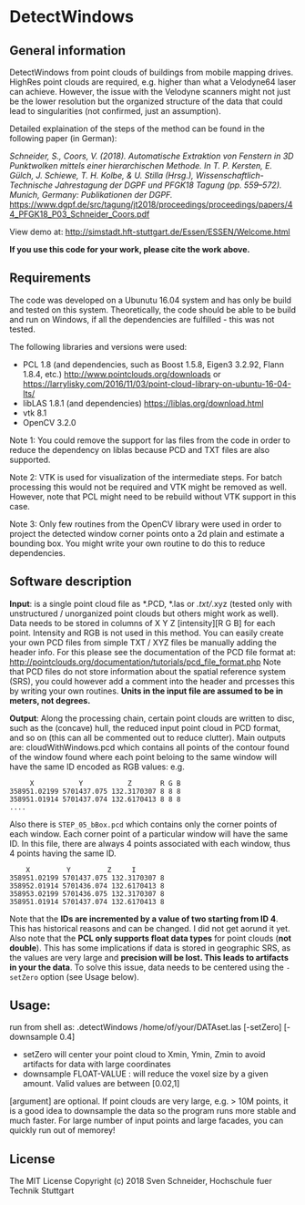 # DetectWindows
## General information
DetectWindows from point clouds of buildings from mobile mapping drives. HighRes point clouds are required, e.g. higher than what a Velodyne64 laser can achieve. However, the issue with the Velodyne scanners might not just be the lower resolution but the organized structure of the data that could lead to singularities (not confirmed, just an assumption).

Detailed explaination of the steps of the method can be found in the following paper (in German):

*Schneider, S., Coors, V. (2018). Automatische Extraktion von Fenstern in 3D Punktwolken mittels einer hierarchischen Methode. In T. P. Kersten, E. Gülch, J. Schiewe, T. H. Kolbe, & U. Stilla (Hrsg.), Wissenschaftlich-Technische Jahrestagung der DGPF und PFGK18 Tagung (pp. 559–572). Munich, Germany: Publikationen der DGPF.*
https://www.dgpf.de/src/tagung/jt2018/proceedings/proceedings/papers/44_PFGK18_P03_Schneider_Coors.pdf

View demo at: http://simstadt.hft-stuttgart.de/Essen/ESSEN/Welcome.html

**If you use this code for your work, please cite the work above.**

## Requirements
The code was developed on a Ubunutu 16.04 system and has only be build and tested on this system. Theoretically, the code should be able to be build and run on Windows, if all the dependencies are fulfilled - this was not tested.

The following libraries and versions were used:

* PCL 1.8 (and dependencies, such as Boost 1.5.8, Eigen3 3.2.92, Flann 1.8.4, etc.) http://www.pointclouds.org/downloads or https://larrylisky.com/2016/11/03/point-cloud-library-on-ubuntu-16-04-lts/
* libLAS 1.8.1 (and dependencies) https://liblas.org/download.html
* vtk 8.1 
* OpenCV 3.2.0

Note 1: You could remove the support for las files from the code in order to reduce the dependency on liblas because PCD and TXT files are also supported.

Note 2: VTK is used for visualization of the intermediate steps. For batch processing this would not be required and VTK might be removed as well. However, note that PCL might need to be rebuild without VTK support in this case.

Note 3: Only few routines from the OpenCV library were used in order to project the detected window corner points onto a 2d plain and estimate a bounding box. You might write your own routine to do this to reduce dependencies. 

## Software description

**Input**: is a single point cloud file as *.PCD, *.las or *.txt/*.xyz (tested only with unstructured / unorganized point clouds but others might work as well).
Data needs to be stored in columns of X Y Z [intensity][R G B] for each point. Intensity and RGB is not used in this method.
You can easily create your own PCD files from simple TXT / XYZ files be manually adding the header info. For this please see the documentation of the PCD file format at: http://pointclouds.org/documentation/tutorials/pcd_file_format.php
Note that PCD files do not store information about the spatial reference system (SRS), you could however add a comment into the header and prcesses this by writing your own routines.
**Units in the input file are assumed to be in meters, not degrees.**

**Output**: Along the processing chain, certain point clouds are written to disc, such as the (concave) hull, the reduced input point cloud in PCD format, and so on (this can all be commented out to reduce clutter).
Main outputs are: cloudWithWindows.pcd which contains all points of the contour found of the window found where each point beloing to the same window will have the same ID encoded as RGB values: e.g.
```
     X           Y           Z       R G B
358951.02199 5701437.075 132.3170307 8 8 8
358951.01914 5701437.074 132.6170413 8 8 8
....
```
Also there is `STEP_05_bBox.pcd` which contains only the corner points of each window. Each corner point of a particular window will have the same ID. In this file, there are always 4 points associated with each window, thus 4 points having the same ID. 

```
    X         Y         Z     I
358951.02199 5701437.075 132.3170307 8
358952.01914 5701436.074 132.6170413 8 
358953.02199 5701436.075 132.3170307 8 
358951.01914 5701437.074 132.6170413 8
```
Note that the **IDs are incremented by a value of two starting from ID 4**. This has historical reasons and can be changed. I did not get aorund it yet.
Also note that the **PCL only supports float data types** for point clouds (**not double**). This has some implications if data is stored in geographic SRS, as the values are very large and **precision will be lost. This leads to artifacts in your the data**. To solve this issue, data needs to be centered using the `-setZero` option (see Usage below).

## Usage:
run from shell as: .detectWindows /home/of/your/DATAset.las [-setZero] [-downsample 0.4]
- setZero will center your point cloud to Xmin, Ymin, Zmin to avoid artifacts for data with large coordinates 
- downsample FLOAT-VALUE : will reduce the voxel size by a given amount. Valid values are between [0.02,1]

[argument] are optional. If point clouds are very large, e.g. > 10M points, it is a good idea to downsample the data so the program runs more stable and much faster. For large number of input points and large facades, you can quickly run out of memorey!


## License
The MIT License
Copyright (c) 2018 Sven Schneider, Hochschule fuer Technik Stuttgart





